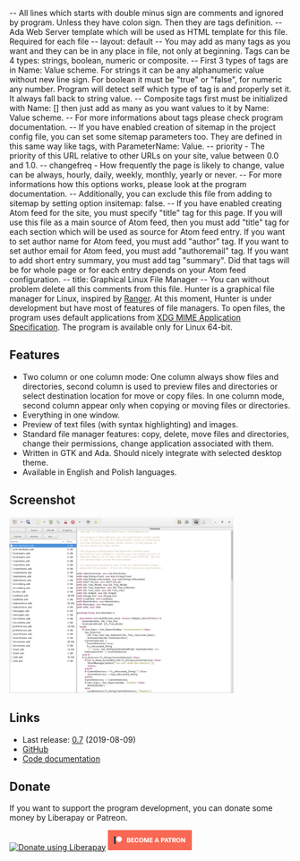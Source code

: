 -- All lines which starts with double minus sign are comments and ignored by program. Unless they have colon sign. Then they are tags definition.
-- Ada Web Server template which will be used as HTML template for this file. Required for each file
-- layout: default
-- You may add as many tags as you want and they can be in any place in file, not only at beginning. Tags can be 4 types: strings, boolean, numeric or composite.
-- First 3 types of tags are in Name: Value scheme. For strings it can be any alphanumeric value without new line sign. For boolean it must be "true" or "false", for numeric any number. Program will detect self which type of tag is and properly set it. It always fall back to string value.
-- Composite tags first must be initialized with Name: [] then just add as many as you want values to it by Name: Value scheme.
-- For more informations about tags please check program documentation.
-- If you have enabled creation of sitemap in the project config file, you can set some sitemap parameters too. They are defined in this same way like tags, with ParameterName: Value.
-- priority - The priority of this URL relative to other URLs on your site, value between 0.0 and 1.0.
-- changefreq - How frequently the page is likely to change, value can be always, hourly, daily, weekly, monthly, yearly or never.
-- For more informations how this options works, please look at the program documentation.
-- Additionally, you can exclude this file from adding to sitemap by setting option insitemap: false.
-- If you have enabled creating Atom feed for the site, you must specify "title" tag for this page. If you will use this file as a main source of Atom feed, then you must add "title" tag for each section which will be used as source for Atom feed entry. If you want to set author name for Atom feed, you must add "author" tag. If you want to set author email for Atom feed, you must add "authoremail" tag. If you want to add short entry summary, you must add tag "summary". Did that tags will be for whole page or for each entry depends on your Atom feed configuration.
-- title: Graphical Linux File Manager
-- You can without problem delete all this comments from this file.
Hunter is a graphical file manager for Linux, inspired by [Ranger](https://ranger.github.io/).
At this moment, Hunter is under development but have most of features of file
managers. To open files, the program uses default applications from
[XDG MIME Application Specification](https://specifications.freedesktop.org/mime-apps-spec/mime-apps-spec-latest.html).
The program is available only for Linux 64-bit.

## Features

- Two column or one column mode: One column always show files and directories,
  second column is used to preview files and directories or select destination
  location for move or copy files. In one column mode, second column appear
  only when copying or moving files or directories.
- Everything in one window.
- Preview of text files (with syntax highlighting) and images.
- Standard file manager features: copy, delete, move files and directories,
  change their permissions, change application associated with them.
- Written in GTK and Ada. Should nicely integrate with selected desktop theme.
- Available in English and Polish languages.

## Screenshot

<p><a class="image" href="assets/images/hunter.png"><img src="assets/images/hunter.png" width="400" class="center"></a></p>

## Links

- Last release: [0.7](https://github.com/thindil/hunter/releases/tag/0.7)
  (2019-08-09)
- [GitHub](https://github.com/thindil/hunter)
- [Code documentation](docs/code/index.html)


## Donate

If you want to support the program development, you can donate some money by
Liberapay or Patreon.

<a href="https://liberapay.com/thindil" class="image"><img alt="Donate using Liberapay" src="https://liberapay.com/assets/widgets/donate.svg"></a> <a href="https://www.patreon.com/thindil" class="image"><img alt="Become a Patron!" src="assets/images/patreon.png" width="150"></a>
